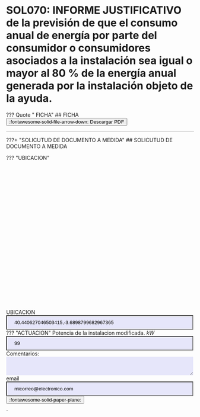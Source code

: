  
# SOL070: INFORME JUSTIFICATIVO de la previsión de que el consumo anual de energía por parte del consumidor o consumidores asociados a la instalación sea igual o mayor al 80 % de la energía anual generada por la instalación objeto de la ayuda.
??? Quote " FICHA"
    ##  FICHA
    <a href="../SOL070: ficha.pdf" download><button class='md-button md-button--primary' id='download-btn'>:fontawesome-solid-file-arrow-down: Descargar PDF</button></a>
    <div id='pdf-container-SOL070: ficha.pdf' data-pdf-url='../SOL070: ficha.pdf' style='border: 1px solid #ccc; width: 100%; height: auto; overflow: auto;'></div>
<style>input {background-color: lavender; padding: 10px 20px; width: 100%;}</style>
<style>select {background-color: lavender; border: none; padding: 10px 20px; width: 100%;}</style>
<style>textarea {background-color: lavender; border: none; padding: 10px 20px; width: 100%;}</style>
???+  "SOLICUTUD DE DOCUMENTO A MEDIDA"
    ## SOLICUTUD DE DOCUMENTO A MEDIDA
    <form action='mailto:ibercae@gmail.com?subject=SOL070' method='post' enctype='text/plain'>
    ???  "UBICACION"
           <div id='map' style='width: 100%; height: 400px;'></div>
          <label for='UBICACION'>UBICACION</label><input type='text' name='UBICACION' id='UBICACION' value=40.440627046503415,-3.6898799682967365 required><br>
    ??? "ACTUACION"
          <label>Potencia de la instalacion modificada. $kW$</label><input type='text' name='PC' id='Potencia de la instalacion modificada' value=99 required><br>
    <label for='comentarios'>Comentarios:</label><br><textarea id='comentarios' name='comentarios' rows='2' cols='50'></textarea><br>
    <label for='email'>email</label><input type='text' name='email' id='email' value=micorreo@electronico.com required><br>
    <button class='md-button md-button--primary' id='email-btn' type='submit' value='Submit' >:fontawesome-solid-paper-plane:</button>
    </form>

<script type='module'>
    import * as pdfjsLib from '/js/pdfjs/pdf.mjs';
    document.addEventListener('DOMContentLoaded', function () {
        pdfjsLib.GlobalWorkerOptions.workerSrc = '/js/pdfjs/pdf.worker.mjs';
        function renderPage(pdf, pageNumber, container) {
            return pdf.getPage(pageNumber).then(page => {
                const viewport = page.getViewport({ scale: 1 });
                const containerWidth = container.clientWidth;
                const scale = containerWidth / viewport.width;
                const scaledViewport = page.getViewport({ scale });
                const canvas = document.createElement('canvas');
                canvas.className = 'pdf-page';
                const context = canvas.getContext('2d');
                canvas.style.width = `${scaledViewport.width}px`;
                canvas.style.height = `${scaledViewport.height}px`;
                const resolutionScale = 2;
                canvas.height = scaledViewport.height * resolutionScale;
                canvas.width = scaledViewport.width * resolutionScale;
                container.appendChild(canvas);
                const renderContext = {
                    canvasContext: context,
                    viewport: page.getViewport({ scale: scale * resolutionScale })
                };
                return page.render(renderContext).promise;
            });
        }
        function renderPdf(url, container) {
            return pdfjsLib.getDocument(url).promise.then(pdf => {
                console.log(`PDF cargado en ${container.id}`);
                const totalPages = pdf.numPages;
                const renderPromises = [];
                for (let pageNumber = 1; pageNumber <= totalPages; pageNumber++) {
                    renderPromises.push(renderPage(pdf, pageNumber, container));
                }
                return Promise.all(renderPromises);
            }).then(() => {
                console.log(`Todas las páginas renderizadas en ${container.id}`);
            }).catch(reason => {
                console.error(reason);
            });
        }
        function setupPdfContainers() {
            document.querySelectorAll('[data-pdf-url]').forEach(container => {
                const url = container.getAttribute('data-pdf-url');
                renderPdf(url, container);
            });
        }
        function setupDownloadButtons() {
            document.querySelectorAll('[id^="download-btn-"]').forEach(button => {
                const index = button.id.split('-').pop();
                const url = document.getElementById(`pdf-container-${index}`).getAttribute('data-pdf-url');
                button.addEventListener('click', function () {
                    window.location.href = url;
                });
            });
        }
        setupPdfContainers();
        setupDownloadButtons();
    });
</script>
<script data-require='leaflet@0.7.3' data-semver='0.7.3'
    src='https://cdnjs.cloudflare.com/ajax/libs/leaflet/0.7.3/leaflet.js'>
</script>
<link data-require='leaflet@0.7.3' data-semver='0.7.3' rel='stylesheet'
    href='//cdnjs.cloudflare.com/ajax/libs/leaflet/0.7.3/leaflet.css' />`
<script>
  var tileLayer = new L.TileLayer('http://{s}.tile.openstreetmap.org/{z}/{x}/{y}.png', {
    'attribution': 'Map data © <a href="http://openstreetmap.org">OpenStreetMap</a> contributors'
  });
  var map = new L.Map('map', {
  'center': [40.440627046503415, -3.6898799682967365],
    'zoom': 5,
    'layers': [tileLayer]
  });
  var marker = L.marker([40.440627046503415, -3.6898799682967365]).addTo(map);map.on('click', function (e) {
    if (marker) {
      map.removeLayer(marker);
    }
    marker = new L.Marker(e.latlng).addTo(map);
    document.getElementById('UBICACION').value = [e.latlng.lat, e.latlng.lng];
  });
</script>
<script type='text/javascript'>  window.MathJax = {    tex: {      inlineMath: [['$', '$'], ['\(', '\)']],      displayMath: [['$$', '$$'], ['\[', '\]']]    }  };</script>
<script src="https://utteranc.es/client.js"
            repo="asolear/ibercae"
            issue-term="pathname"
            theme="github-light"
            crossorigin="anonymous"
            async>
</script>
            